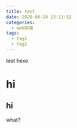 ```yaml
---
title: test
date: 2020-06-24 13:11:52
categories:
  - web前端
tags:
  - tag1
  - tag2 
---
```


test hexo 
# hi
## hi
  what?